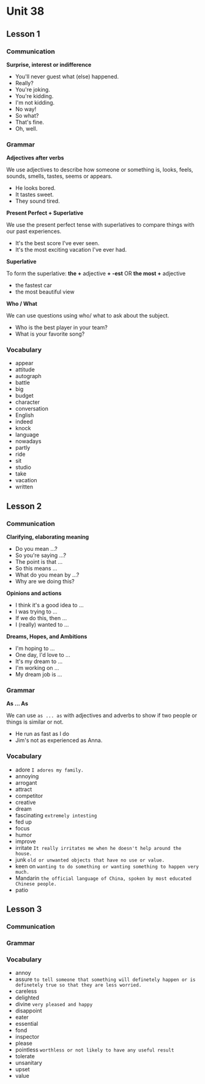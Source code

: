 # Unit 38

## Lesson 1

### Communication

**Surprise, interest or indifference**

- You'll never guest what (else) happened.
- Really?
- You're joking.
- You're kidding.
- I'm not kidding.
- No way!
- So what?
- That's fine.
- Oh, well.

### Grammar

**Adjectives after verbs**

We use adjectives to describe how someone or something is, looks, feels, sounds, smells, tastes, seems or appears.

- He looks bored.
- It tastes sweet.
- They sound tired.

**Present Perfect + Superlative**

We use the present perfect tense with superlatives to compare things with our past experiences.

- It's the best score I've ever seen.
- It's the most exciting vacation I've ever had.

**Superlative**

To form the superlative: **the +** adjective **+ -est** OR **the most +** adjective

- the fastest car
- the most beautiful view

**Who / What**

We can use questions using who/ what to ask about the subject.

- Who is the best player in your team?
- What is your favorite song?

### Vocabulary

- appear
- attitude
- autograph
- battle
- big
- budget
- character
- conversation
- English
- indeed
- knock
- language
- nowadays
- partly
- ride
- sit
- studio
- take
- vacation
- written

## Lesson 2

### Communication

**Clarifying, elaborating meaning**

- Do you mean ...?
- So you're saying ...?
- The point is that ...
- So this means ...
- What do you mean by ...?
- Why are we doing this?

**Opinions and actions**

- I think it's a good idea to ...
- I was trying to ...
- If we do this, then ...
- I (really) wanted to ...

**Dreams, Hopes, and Ambitions**

- I'm hoping to ...
- One day, I'd love to ...
- It's my dream to ...
- I'm working on ...
- My dream job is ...

### Grammar

**As ... As**

We can use `as ... as` with adjectives and adverbs to show if two people or things is similar or not.

- He run as fast as I do
- Jim's not as experienced as Anna.

### Vocabulary

- adore
    `I adores my family.`
- annoying
- arrogant
- attract
- competitor
- creative
- dream
- fascinating 
    `extremely intesting`
- fed up
- focus
- humor
- improve
- irritate
    `It really irritates me when he doesn't help around the house.`
- junk
    `old or unwanted objects that have no use or value.`
- keen on
    `wanting to do something or wanting something to happen very much.`
- Mandarin
    `the official language of China, spoken by most educated Chinese people.`
- patio

## Lesson 3

### Communication

### Grammar

### Vocabulary

- annoy
- assure
    `to tell someone that something will definetely happen or is definetely true so that they are less worried.`
- careless
- delighted
- divine
    `very pleased and happy`
- disappoint
- eater
- essential
- fond
- inspector
- please
- pointless
    `worthless or not likely to have any useful result`
- tolerate
- unsanitary
- upset
- value